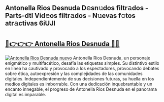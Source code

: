 ## Antonella Rios Desnuda D𝚎sn𝚞dos filtr𝚊dos - Parts-dtl Vid𝚎os filtr𝚊dos - N𝚞evas f𝚘tos atr𝚊ctivas 6iUJI

# <h2><a href="http://mb5jvf.tromn.icu/?c=Antonella+Rios+Desnuda">🔗👉👉👉 Antonella Rios Desnuda 🔗🔗</a></h2>

[![Antonella Rios Desnuda nuevo](https://i.imgur.com/pEAQMta.gif)](http://mb5jvf.tromn.icu/?c=Antonella+Rios+Desnuda)
Antonella Rios Desnuda, un personaje enigmático y multifacético, desafía las etiquetas simples. Su distintivo estilo en línea ha cautivado y provocado a los espectadores, provocando debates sobre ética, autoexpresión y las complejidades de las comunidades digitales. Independientemente de sus decisiones futuras, su huella en los medios digitales es imborrable. Con una dedicación inquebrantable y un encanto innegable, el progreso de Antonella Rios Desnuda en el panorama digital es imparable.

